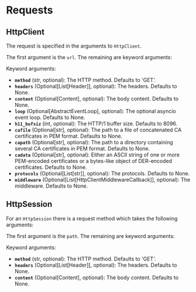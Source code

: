 # Requests

## HttpClient

The request is specified in the arguments to `HttpClient`.

The first argument is the `url`. The remaining are keyword arguments:

Keyword arguments:

- **`method`** (str, optional): The HTTP method. Defaults to 'GET'.
- **`headers`** (Optional[List[Header]], optional): The headers. Defaults to
  None.
- **`content`** (Optional[Content], optional): The body content. Defaults to
  None.
- **`loop`** (Optional[AbstractEventLoop], optional): The optional asyncio
  event loop. Defaults to None.
- **`h11_bufsiz`** (int, optional): The HTTP/1 buffer size. Defaults to 8096.
- **`cafile`** (Optional[str], optional): The path to a file of concatenated
  CA certificates in PEM format. Defaults to None.
- **`capath`** (Optional[str], optional): The path to a directory containing
  several CA certificates in PEM format. Defaults to None.
- **`cadata`** (Optional[str], optional): Either an ASCII string of one or
  more PEM-encoded certificates or a bytes-like object of
  DER-encoded certificates. Defaults to None.
- **`protocols`** (Optional[List[str]], optional): The protocols. Defaults
  to None.
- **`middleware`** (Optional[List[HttpClientMiddlewareCallback]], optional): The
  middleware. Defaults to None.

## HttpSession

For an `HttpSession` there is a request method which takes the following arguments:

The first argument is the `path`. The remaining are keyword arguments:

Keyword arguments:

- **`method`** (str, optional): The HTTP method. Defaults to 'GET'.
- **`headers`** (Optional[List[Header]], optional): The headers. Defaults to
  None.
- **`content`** (Optional[Content], optional): The body content. Defaults to
  None.
